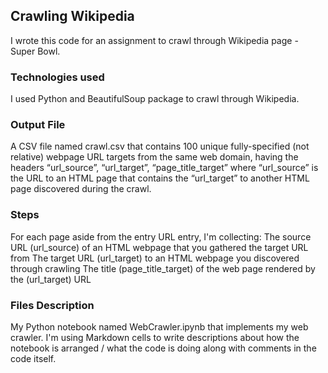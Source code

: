 ## Crawling Wikipedia
I wrote this code for an assignment to crawl through Wikipedia page - Super Bowl.

### Technologies used
I used Python and BeautifulSoup package to crawl through Wikipedia.

### Output File
A CSV file named crawl.csv that contains 100 unique fully-specified (not relative) webpage URL targets from the same web domain, having the headers “url_source”, “url_target”, “page_title_target” where “url_source” is the URL to an HTML page that contains the “url_target” to another HTML page discovered during the crawl.

### Steps
For each page aside from the entry URL entry, I'm collecting:
The source URL (url_source) of an HTML webpage that you gathered the target URL from
The target URL (url_target) to an HTML webpage you discovered through crawling
The title  (page_title_target) of the web page rendered by the (url_target) URL


### Files Description
My Python notebook named WebCrawler.ipynb that implements my web crawler. I'm using Markdown cells to write descriptions about how the notebook is arranged / what the code is doing along with comments in the code itself. 
